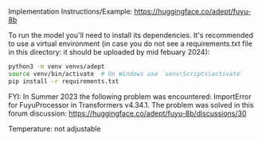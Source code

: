 Implementation Instructions/Example:
https://huggingface.co/adept/fuyu-8b

To run the model you'll need to install its dependencies. It's recommended to use a virtual environment (in case you do not see a requirements.txt file in this directory: it should be uploaded by mid febuary 2024):

```bash
python3 -m venv venvs/adept
source venv/bin/activate  # On Windows use `venv\Scripts\activate`
pip install -r requirements.txt
```

FYI: 
In Summer 2023 the following problem was encountered: ImportError for FuyuProcessor in Transformers v4.34.1. The problem was solved in this forum discussion: https://huggingface.co/adept/fuyu-8b/discussions/30

Temperature: 
not adjustable